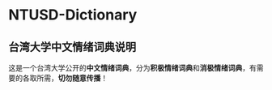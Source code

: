 # NTUSD-Dictionary
## 台湾大学中文情绪词典说明

这是一个台湾大学公开的**中文情绪词典**，分为**积极情绪词典**和**消极情绪词典**，有需要的各取所需，**切勿随意传播**！

